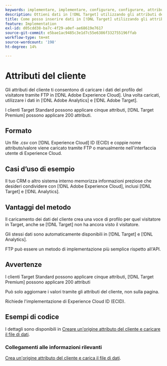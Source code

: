 ```yaml
---
keywords: implementare, implementare, configurare, configurare, attributi cliente
description: Ottieni dati in [!DNL Target] utilizzando gli attributi del cliente.
title: Come posso inserire dati in [!DNL Target] utilizzando gli attributi del cliente?
feature: Implementation
exl-id: d05cdd38-ba7c-4f29-a0ef-ae68619e7617
source-git-commit: e5bae1ac9485c3e1d7c55e6386f332755196ffab
workflow-type: tm+mt
source-wordcount: '198'
ht-degree: 14%

---
```


# Attributi del cliente

Gli attributi del cliente ti consentono di caricare i dati del profilo del visitatore tramite FTP in [!DNL Adobe Experience Cloud]. Una volta caricati, utilizzare i dati in [!DNL Adobe Analytics] e [!DNL Adobe Target].

I clienti Target Standard possono applicare cinque attributi, [!DNL Target Premium] possono applicare 200 attributi.

## Formato

Un file .csv con [!DNL Experience Cloud] ID (ECID) e coppie nome attributo/valore viene caricato tramite FTP o manualmente nell&#39;interfaccia utente di Experience Cloud.

## Casi d’uso di esempio

Il tuo CRM o altro sistema interno memorizza informazioni preziose che desideri condividere con [!DNL Adobe Experience Cloud], inclusi [!DNL Target] e [!DNL Analytics].

## Vantaggi del metodo

Il caricamento dei dati del cliente crea una voce di profilo per quel visitatore in Target, anche se [!DNL Target] non ha ancora visto il visitatore.

Gli stessi dati sono automaticamente disponibili in [!DNL Target] e [!DNL Analytics].

FTP può essere un metodo di implementazione più semplice rispetto all&#39;API.

## Avvertenze

I clienti Target Standard possono applicare cinque attributi, [!DNL Target Premium] possono applicare 200 attributi

Può solo aggiornare i valori tramite gli attributi del cliente, non sulla pagina.

Richiede l&#39;implementazione di Experience Cloud ID (ECID).

## Esempi di codice

I dettagli sono disponibili in [Creare un&#39;origine attributo del cliente e caricare il file di dati](https://experienceleague.adobe.com/docs/core-services/interface/customer-attributes/t-crs-usecase.html?lang=it).

### Collegamenti alle informazioni rilevanti

[Crea un&#39;origine attributo del cliente e carica il file di dati](https://experienceleague.adobe.com/docs/core-services/interface/customer-attributes/t-crs-usecase.html?lang=it).
